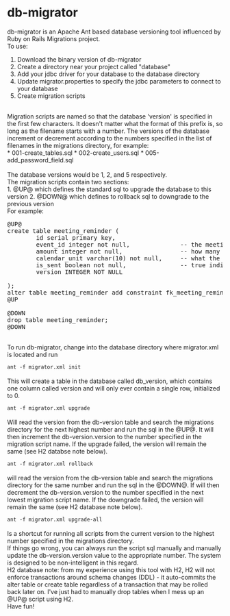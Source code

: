 db-migrator
===========

db-migrator is an Apache Ant based database versioning tool influenced by Ruby on Rails Migrations project.
<br/>
To use:
<br/>
1. Download the binary version of db-migrator
2. Create a directory near your project called "database"
3. Add your jdbc driver for your database to the database directory
4. Update migrator.properties to specify the jdbc parameters to connect to your database
5. Create migration scripts
<br/>
Migration scripts are named so that the database 'version' is specified in the first few characters.  It doesn't matter what the format of this prefix is, so long as the filename starts with a number.  The versions of the database increment or decrement according to the numbers specified in the list of filenames in the migrations directory, for example:
<br/>
* 001-create_tables.sql
* 002-create_users.sql
* 005-add_password_field.sql
<br/>
<br/>
The database versions would be 1, 2, and 5 respectively.
<br/>
The migration scripts contain two sections: 
<br/>
1. @UP@ which defines the standard sql to upgrade the database to this version
2. @DOWN@ which defines to rollback sql to downgrade to the previous version
<br/>
For example:

<pre>
@UP@
create table meeting_reminder (
        id serial primary key,
        event_id integer not null,              -- the meeting this reminder is for
        amount integer not null,                -- how many days/hours/weeks before to remind
        calendar_unit varchar(10) not null,     -- what the amount is: days/weeks/hours
        is_sent boolean not null,               -- true indicates this reminder has been sent
        version INTEGER NOT NULL                                 

);
alter table meeting_reminder add constraint fk_meeting_reminder_event foreign key (event_id) references event (id);
@UP

@DOWN
drop table meeting_reminder;
@DOWN
</pre>
<br/>
To run db-migrator, change into the database directory where migrator.xml is located and run
<br/>
<code>
ant -f migrator.xml init  
</code>
<br/>
This will create a table in the database called db_version, which contains one column called version and will only ever contain a single row, initialized to 0.
<br/>
<code>
ant -f migrator.xml upgrade
</code>
<br/>
Will read the version from the db-version table and search the migrations directory for the next highest number and run the sql in the @UP@.  It will then increment the db-version.version to the number specified in the migration script name.  If the upgrade failed, the version will remain the same (see H2 databse note below).
<br/>
<code>
ant -f migrator.xml rollback
</code>
<br/>
will read the version from the db-version table and search the migrations directory for the same number and run the sql in the @DOWN@.  If will then decrement the db-version.version to the number specified in the next lowest migration script name.  If the downgrade failed, the version will remain the same (see H2 database note below).
<br/>
<code>
ant -f migrator.xml upgrade-all
</code>
<br/>
Is a shortcut for running all scripts from the current version to the highest number specified in the migrations directory.
<br/>
If things go wrong, you can always run the script sql manually and manually update the db-version.version value to the appropriate number.  The system is designed to be non-intelligent in this regard.
<br/>
H2 database note:  from my experience using this tool with H2, H2 will not enforce transactions around schema changes (DDL) - it auto-commits the alter table or create table regardless of a transaction that may be rolled back later on.  I've just had to manually drop tables when I mess up an @UP@ script using H2.
<br/>
Have fun!